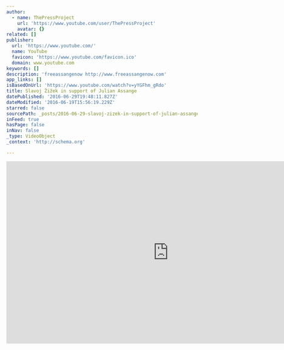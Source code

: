 ```yaml
---
author:
  - name: ThePressProject
    url: 'https://www.youtube.com/user/ThePressProject'
    avatar: {}
related: []
publisher:
  url: 'https://www.youtube.com/'
  name: YouTube
  favicon: 'https://www.youtube.com/favicon.ico'
  domain: www.youtube.com
keywords: []
description: 'freeassangenow http://www.freeassangenow.com'
app_links: []
isBasedOnUrl: 'https://www.youtube.com/watch?v=yYGFhm_gRdo'
title: Slavoj Žižek in support of Julian Assange
datePublished: '2016-06-29T19:48:11.827Z'
dateModified: '2016-06-19T15:56:19.229Z'
starred: false
sourcePath: _posts/2016-06-29-slavoj-zizek-in-support-of-julian-assange.md
inFeed: true
hasPage: false
inNav: false
_type: VideoObject
_context: 'http://schema.org'

---
```

<iframe src="https://cdn.embedly.com/widgets/media.html?src=https%3A%2F%2Fwww.youtube.com%2Fembed%2FyYGFhm_gRdo%3Ffeature%3Doembed&amp;url=http%3A%2F%2Fwww.youtube.com%2Fwatch%3Fv%3DyYGFhm_gRdo&amp;image=https%3A%2F%2Fi.ytimg.com%2Fvi%2FyYGFhm_gRdo%2Fhqdefault.jpg&amp;key=b7d04c9b404c499eba89ee7072e1c4f7&amp;type=text%2Fhtml&amp;schema=youtube" width="854" height="480" scrolling="no" frameborder="0" allowfullscreen="" style=""></iframe>